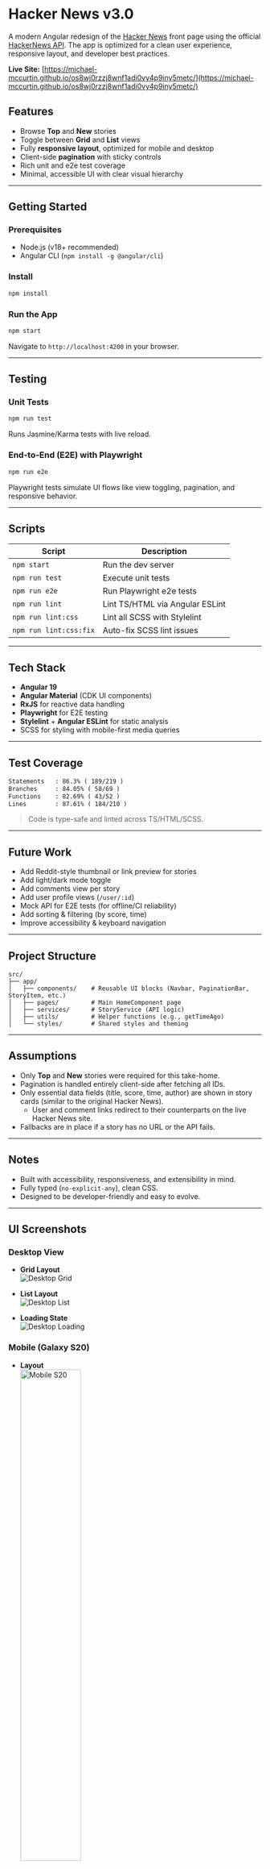 # Hacker News v3.0

A modern Angular redesign of the [Hacker News](https://news.ycombinator.com/) front page using the official [HackerNews API](https://github.com/HackerNews/API). The app is optimized for a clean user experience, responsive layout, and developer best practices.

**Live Site:** [https://michael-mccurtin.github.io/os8wj0rzzj8wnf1adi0vy4p9iny5metc/](https://michael-mccurtin.github.io/os8wj0rzzj8wnf1adi0vy4p9iny5metc/)

## Features

- Browse **Top** and **New** stories
- Toggle between **Grid** and **List** views
- Fully **responsive layout**, optimized for mobile and desktop
- Client-side **pagination** with sticky controls
- Rich unit and e2e test coverage
- Minimal, accessible UI with clear visual hierarchy

---

## Getting Started

### Prerequisites

- Node.js (v18+ recommended)
- Angular CLI (`npm install -g @angular/cli`)

### Install

```bash
npm install
```

### Run the App

```bash
npm start
```

Navigate to `http://localhost:4200` in your browser.

---

## Testing

### Unit Tests

```bash
npm run test
```

Runs Jasmine/Karma tests with live reload.

### End-to-End (E2E) with Playwright

```bash
npm run e2e
```

Playwright tests simulate UI flows like view toggling, pagination, and responsive behavior.

---

## Scripts

| Script        | Description                            |
|---------------|----------------------------------------|
| `npm start`   | Run the dev server                     |
| `npm run test`| Execute unit tests                     |
| `npm run e2e` | Run Playwright e2e tests               |
| `npm run lint`| Lint TS/HTML via Angular ESLint        |
| `npm run lint:css`     | Lint all SCSS with Stylelint   |
| `npm run lint:css:fix` | Auto-fix SCSS lint issues       |

---

## Tech Stack

- **Angular 19**
- **Angular Material** (CDK UI components)
- **RxJS** for reactive data handling
- **Playwright** for E2E testing
- **Stylelint** + **Angular ESLint** for static analysis
- SCSS for styling with mobile-first media queries

---

## Test Coverage

```txt
Statements   : 86.3% ( 189/219 )
Branches     : 84.05% ( 58/69 )
Functions    : 82.69% ( 43/52 )
Lines        : 87.61% ( 184/210 )
```

> Code is type-safe and linted across TS/HTML/SCSS.

---

## Future Work

- Add Reddit-style thumbnail or link preview for stories
- Add light/dark mode toggle
- Add comments view per story
- Add user profile views (`/user/:id`)
- Mock API for E2E tests (for offline/CI reliability)
- Add sorting & filtering (by score, time)
- Improve accessibility & keyboard navigation

---

## Project Structure 

```
src/
├── app/
│   ├── components/    # Reusable UI blocks (Navbar, PaginationBar, StoryItem, etc.)
│   ├── pages/         # Main HomeComponent page
│   ├── services/      # StoryService (API logic)
│   ├── utils/         # Helper functions (e.g., getTimeAgo)
│   └── styles/        # Shared styles and theming
```

---

## Assumptions

- Only **Top** and **New** stories were required for this take-home.
- Pagination is handled entirely client-side after fetching all IDs.
- Only essential data fields (title, score, time, author) are shown in story cards (similar to the original Hacker News).
    - User and comment links redirect to their counterparts on the live Hacker News site.
- Fallbacks are in place if a story has no URL or the API fails.

---

## Notes

- Built with accessibility, responsiveness, and extensibility in mind.
- Fully typed (`no-explicit-any`), clean CSS.
- Designed to be developer-friendly and easy to evolve.

---

## UI Screenshots

### Desktop View

- **Grid Layout**  
  ![Desktop Grid](docs/screenshots/desktop_grid.png)

- **List Layout**  
  ![Desktop List](docs/screenshots/desktop_list.png)

- **Loading State**  
  ![Desktop Loading](docs/screenshots/desktop_loading.png)

### Mobile (Galaxy S20)

- **Layout**  
  <img src="docs/screenshots/mobile_s20.png" alt="Mobile S20" width="50%">

- **Loading State**  
  <img src="docs/screenshots/mobile_s20_loading.png" alt="Mobile S20 Loading" width="50%">

### Tablet (iPad)

- **Grid Layout**  
  <img src="docs/screenshots/tablet_ipad_grid.png" alt="Tablet Grid" width="50%">

- **List Layout**  
  <img src="docs/screenshots/tablet_ipad_list.png" alt="Tablet List" width="50%">

- **Loading State**  
  <img src="docs/screenshots/tablet_ipad_loading.png" alt="Tablet Loading" width="50%">
